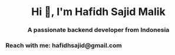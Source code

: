 <h1 align="center">Hi 👋, I'm Hafidh Sajid Malik</h1>
<h3 align="center">A passionate backend developer from Indonesia</h3>

<h3 align="left">Reach with me: hafidhsajid@gmail.com</h3>
<p align="left">
</p>
